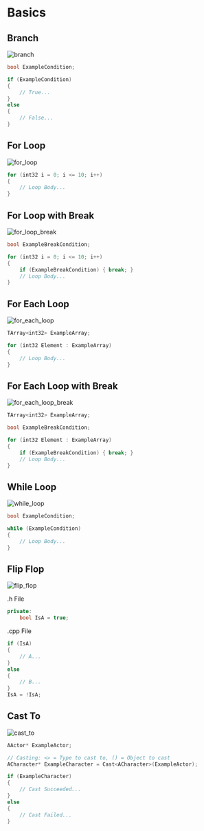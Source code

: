 # Basics

## Branch

![branch](https://github.com/marcohenning/ue5-cheatsheet/assets/91918460/e687fde3-e7b6-4136-97d8-eb79f2dcf740)

```cpp
bool ExampleCondition;

if (ExampleCondition)
{
	// True...
}
else
{
	// False...
}
```

## For Loop

![for_loop](https://github.com/marcohenning/ue5-cheatsheet/assets/91918460/8b084c5c-9114-4666-a0bd-3cad1ce2e35e)

```cpp
for (int32 i = 0; i <= 10; i++)
{
	// Loop Body...
}
```

## For Loop with Break

![for_loop_break](https://github.com/marcohenning/ue5-cheatsheet/assets/91918460/734dbab8-19ea-41a6-822d-02465742d47b)

```cpp
bool ExampleBreakCondition;

for (int32 i = 0; i <= 10; i++)
{
	if (ExampleBreakCondition) { break; }
	// Loop Body...
}
```

## For Each Loop

![for_each_loop](https://github.com/marcohenning/ue5-cheatsheet/assets/91918460/4c7d8868-2ca5-4858-a745-47e3286359ad)

```cpp
TArray<int32> ExampleArray;

for (int32 Element : ExampleArray)
{
	// Loop Body...
}
```

## For Each Loop with Break

![for_each_loop_break](https://github.com/marcohenning/ue5-cheatsheet/assets/91918460/bd61fbb2-9c02-45a1-9d59-cf9190d42f52)

```cpp
TArray<int32> ExampleArray;

bool ExampleBreakCondition;

for (int32 Element : ExampleArray)
{
	if (ExampleBreakCondition) { break; }
	// Loop Body...
}
```

## While Loop

![while_loop](https://github.com/marcohenning/ue5-cheatsheet/assets/91918460/8d72bfc5-9f90-4e65-a257-870fb5b2ddb7)

```cpp
bool ExampleCondition;

while (ExampleCondition)
{
	// Loop Body...
}
```

## Flip Flop

![flip_flop](https://github.com/marcohenning/ue5-cheatsheet/assets/91918460/75e2e317-f4b0-4cd5-a333-5dc444c859c6)

.h File
```cpp
private:
	bool IsA = true;
```

.cpp File
```cpp
if (IsA)
{
	// A...
}
else
{
	// B...
}
IsA = !IsA;
```

## Cast To

![cast_to](https://github.com/marcohenning/ue5-cheatsheet/assets/91918460/5ea906b6-8c8a-4cf6-a84d-a32877da5bca)

```cpp
AActor* ExampleActor;

// Casting: <> = Type to cast to, () = Object to cast
ACharacter* ExampleCharacter = Cast<ACharacter>(ExampleActor);

if (ExampleCharacter)
{
	// Cast Succeeded...
}
else
{
	// Cast Failed...
}
```

